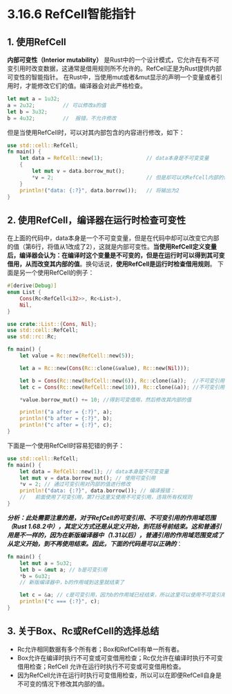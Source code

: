 # 3.16.6 RefCell智能指针
## 1. 使用RefCell
**内部可变性（Interior mutability）** 是Rust中的一个设计模式，它允许在有不可变引用时改变数据，这通常是借用规则所不允许的。RefCell正是为Rust提供内部可变性的智能指针。
在Rust中，当使用mut或者&mut显示的声明一个变量或者引用时，才能修改它们的值。编译器会对此严格检查。
```Rust
let mut a = 1u32; 
a = 2u32;         // 可以修改a的值
let b = 3u32;
b = 4u32;         //  报错，不允许修改
```
但是当使用RefCell时，可以对其内部包含的内容进行修改，如下：
```Rust
use std::cell::RefCell;
fn main() {
    let data = RefCell::new(1);              // data本身是不可变变量
    {
        let mut v = data.borrow_mut();    
        *v = 2;                              // 但是却可以对RefCell内部的值进行修改
    }
    println!("data: {:?}", data.borrow());   // 将输出为2
}
```

## 2. 使用RefCell，编译器在运行时检查可变性
在上面的代码中，data本身是一个不可变变量，但是在代码中却可以改变它内部的值（第6行，将值从1改成了2），这就是内部可变性。**当使用RefCell定义变量后，编译器会认为：在编译时这个变量是不可变的，但是在运行时可以得到其可变借用，从而改变其内部的值**。换句话说，**使用RefCell是运行时检查借用规则**。
下面是另一个使用RefCell的例子：
```Rust
#[derive(Debug)]
enum List {
    Cons(Rc<RefCell<i32>>, Rc<List>),
    Nil,
}

use crate::List::{Cons, Nil};
use std::cell::RefCell;
use std::rc::Rc;

fn main() {
    let value = Rc::new(RefCell::new(5));

    let a = Rc::new(Cons(Rc::clone(&value), Rc::new(Nil)));

    let b = Cons(Rc::new(RefCell::new(6)), Rc::clone(&a));  //不可变引用
    let c = Cons(Rc::new(RefCell::new(10)), Rc::clone(&a)); //不可变引用

    *value.borrow_mut() += 10; //得到可变借用，然后修改其内部的值

    println!("a after = {:?}", a);
    println!("b after = {:?}", b);
    println!("c after = {:?}", c);
}
```

下面是一个使用RefCell时容易犯错的例子：
```Rust
use std::cell::RefCell;
fn main() {
    let data = RefCell::new(1); // data本身是不可变变量
    let mut v = data.borrow_mut(); // 使用可变引用
    *v = 2; // 通过可变引用对内部的值进行修改
    println!("data: {:?}", data.borrow()); // 编译报错：
    //   前面使用了可变引用，第7行这里又使用不可变引用，违背所有权规则
}
```
***分析：此处需要注意的是，对于RefCell的可变引用、不可变引用的作用域范围（Rust 1.68.2中），其定义方式还是从定义开始，到花括号前结束。这和普通引用是不一样的，因为在新版编译器中（1.31以后），普通引用的作用域范围变成了从定义开始，到不再使用结束。因此，下面的代码是可以正确的***：
```Rust
fn main() {
    let mut a = 5u32;
    let b = &mut a; // b是可变引用
    *b = 6u32;
    // 新版编译器中，b的作用域到这里就结束了

    let c = &a; // c是可变引用，因为b的作用域已经结束，所以这里可以使用不可变引用
    println!("c === {:?}", c);
}
```

## 3. 关于Box、Rc或RefCell的选择总结
- Rc允许相同数据有多个所有者；Box和RefCell有单一所有者。
- Box允许在编译时执行不可变或可变借用检查；Rc仅允许在编译时执行不可变借用检查；RefCell 允许在运行时执行不可变或可变借用检查。
- 因为RefCell允许在运行时执行可变借用检查，所以可以在即便RefCell自身是不可变的情况下修改其内部的值。
